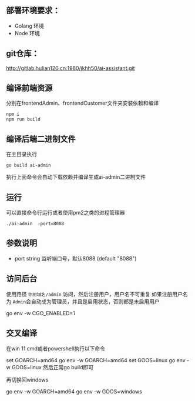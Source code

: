 
## 部署环境要求：

- Golang 环境
- Node 环境
## git仓库：
http://gitlab.hulian120.cn:1980/jkhh50/ai-assistant.git

## 编译前端资源
分别在frontendAdmin、frontendCustomer文件夹安装依赖和编译
```
npm i
npm run build
```
## 编译后端二进制文件
在主目录执行
```
go build ai-admin
```
执行上面命令会自动下载依赖并编译生成ai-admin二进制文件

## 运行
可以直接命令行运行或者使用pm2之类的进程管理器
```
./ai-admin  -port=8088
```

## 参数说明

- port string
监听端口号，默认8088 (default "8088")

## 访问后台
使用路径   `你的域名/admin` 访问，然后注册用户，用户名不可重复
如果注册用户名为 `Admin`会自动成为管理员，并且是启用状态，否则都是未启用用户



go env -w CGO_ENABLED=1



## 交叉编译
在win 11 cmd或者powershell执行以下命令

set GOARCH=amd64
go env -w GOARCH=amd64
set GOOS=linux
go env -w GOOS=linux
然后正常go build即可

再切换回windows

go env -w GOARCH=amd64
go env -w GOOS=windows
